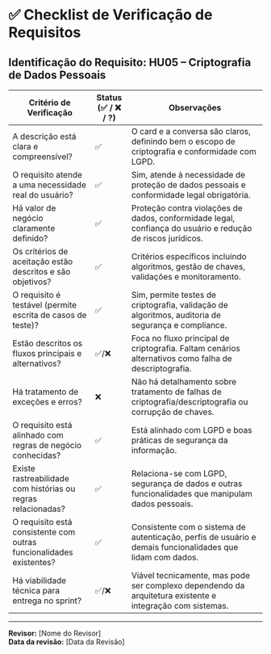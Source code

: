 # ✅ Checklist de Verificação de Requisitos

## **Identificação do Requisito:** HU05 – Criptografia de Dados Pessoais

| Critério de Verificação                                             | Status (✅ / ❌ / ?) | Observações                                                                                                 |
| ------------------------------------------------------------------- | -------------------- | ----------------------------------------------------------------------------------------------------------- |
| A descrição está clara e compreensível?                             | ✅                   | O card e a conversa são claros, definindo bem o escopo de criptografia e conformidade com LGPD.             |
| O requisito atende a uma necessidade real do usuário?               | ✅                   | Sim, atende à necessidade de proteção de dados pessoais e conformidade legal obrigatória.                   |
| Há valor de negócio claramente definido?                            | ✅                   | Proteção contra violações de dados, conformidade legal, confiança do usuário e redução de riscos jurídicos. |
| Os critérios de aceitação estão descritos e são objetivos?          | ✅                   | Critérios específicos incluindo algoritmos, gestão de chaves, validações e monitoramento.                   |
| O requisito é testável (permite escrita de casos de teste)?         | ✅                   | Sim, permite testes de criptografia, validação de algoritmos, auditoria de segurança e compliance.          |
| Estão descritos os fluxos principais e alternativos?                | ✅/❌                | Foca no fluxo principal de criptografia. Faltam cenários alternativos como falha de descriptografia.        |
| Há tratamento de exceções e erros?                                  | ❌                   | Não há detalhamento sobre tratamento de falhas de criptografia/descriptografia ou corrupção de chaves.      |
| O requisito está alinhado com regras de negócio conhecidas?         | ✅                   | Está alinhado com LGPD e boas práticas de segurança da informação.                                          |
| Existe rastreabilidade com histórias ou regras relacionadas?        | ✅                   | Relaciona-se com LGPD, segurança de dados e outras funcionalidades que manipulam dados pessoais.            |
| O requisito está consistente com outras funcionalidades existentes? | ✅                   | Consistente com o sistema de autenticação, perfis de usuário e demais funcionalidades que lidam com dados.  |
| Há viabilidade técnica para entrega no sprint?                      | ✅/❌                | Viável tecnicamente, mas pode ser complexo dependendo da arquitetura existente e integração com sistemas.   |

---

**Revisor:** [Nome do Revisor]  
**Data da revisão:** [Data da Revisão]

